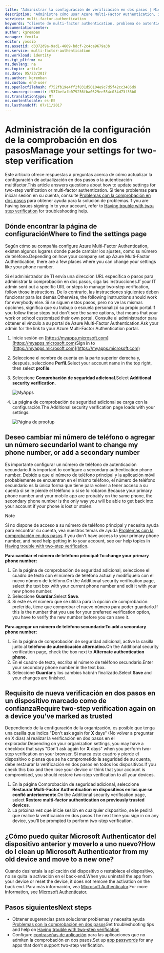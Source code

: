 ```yaml
---
title: "Administrar la configuración de verificación en dos pasos | Microsoft Docs"
description: "Administre cómo usar Azure Multi-Factor Authentication, incluida la modificación de la información de contacto o la configuración de los dispositivos."
services: multi-factor-authentication
keywords: "cliente de multi-factor authentication, problema de autenticación, identificador de correlación"
documentationcenter: 
author: kgremban
manager: femila
editor: yossib
ms.assetid: d3372d9a-9ad1-4609-bdcf-2c4ca9679a3b
ms.service: multi-factor-authentication
ms.workload: identity
ms.tgt_pltfrm: na
ms.devlang: na
ms.topic: article
ms.date: 05/23/2017
ms.author: kgremban
ms.custom: end-user
ms.openlocfilehash: f752fb19e4ff2f831d50104e9c7d5f42cc3486d9
ms.sourcegitcommit: f537befafb079256fba0529ee554c034d73f36b0
ms.translationtype: MT
ms.contentlocale: es-ES
ms.lasthandoff: 07/11/2017
---
```

# <a name="manage-your-settings-for-two-step-verification"></a><span data-ttu-id="98fbe-104">Administración de la configuración de la comprobación en dos pasos</span><span class="sxs-lookup"><span data-stu-id="98fbe-104">Manage your settings for two-step verification</span></span>
<span data-ttu-id="98fbe-105">Este artículo ofrece respuestas a preguntas acerca de cómo actualizar la configuración de actualización en dos pasos o la autenticación multifactor.</span><span class="sxs-lookup"><span data-stu-id="98fbe-105">This article answers questions about how to update settings for two-step verification or multi-factor authentication.</span></span> <span data-ttu-id="98fbe-106">Si tiene problemas para iniciar sesión en su cuenta, consulte [Problemas con la comprobación en dos pasos](multi-factor-authentication-end-user-troubleshoot.md) para obtener ayuda para la solución de problemas.</span><span class="sxs-lookup"><span data-stu-id="98fbe-106">If you are having issues signing in to your account, refer to [Having trouble with two-step verification](multi-factor-authentication-end-user-troubleshoot.md) for troubleshooting help.</span></span>

## <a name="where-to-find-the-settings-page"></a><span data-ttu-id="98fbe-107">Dónde encontrar la página de configuración</span><span class="sxs-lookup"><span data-stu-id="98fbe-107">Where to find the settings page</span></span>
<span data-ttu-id="98fbe-108">Según cómo su compañía configure Azure Multi-Factor Authentication, existen algunos lugares donde puede cambiar los ajustes, como su número de teléfono.</span><span class="sxs-lookup"><span data-stu-id="98fbe-108">Depending on how your company set up Azure Multi-Factor Authentication, there are a few places where you can change your settings like your phone number.</span></span>

<span data-ttu-id="98fbe-109">Si el administrador de TI envía una dirección URL específica o pasos para administrar la comprobación en dos pasos, siga las instrucciones.</span><span class="sxs-lookup"><span data-stu-id="98fbe-109">If your IT admin sent out a specific URL or steps to manage two-step verification, follow those instructions.</span></span> <span data-ttu-id="98fbe-110">De lo contrario, las instrucciones siguientes deben funcionar para los demás.</span><span class="sxs-lookup"><span data-stu-id="98fbe-110">Otherwise, the following instructions should work for everybody else.</span></span> <span data-ttu-id="98fbe-111">Si se siguen estos pasos, pero no ve las mismas opciones, significa que su trabajo o escuela personalizó su propio portal.</span><span class="sxs-lookup"><span data-stu-id="98fbe-111">If you follow these steps but don't see the same options, that means that your work or school customized their own portal.</span></span> <span data-ttu-id="98fbe-112">Consulte al administrador para obtener el vínculo a su portal de Azure Multi-Factor Authentication.</span><span class="sxs-lookup"><span data-stu-id="98fbe-112">Ask your admin for the link to your Azure Multi-Factor Authentication portal.</span></span>

1. <span data-ttu-id="98fbe-113">Inicie sesión en [https://myapps.microsoft.com](https://myapps.microsoft.com)</span><span class="sxs-lookup"><span data-stu-id="98fbe-113">Sign in to [https://myapps.microsoft.com](https://myapps.microsoft.com)</span></span>  
2. <span data-ttu-id="98fbe-114">Seleccione el nombre de cuenta en la parte superior derecha y, después, seleccione **Perfil**.</span><span class="sxs-lookup"><span data-stu-id="98fbe-114">Select your account name in the top right, then select **profile**.</span></span>  
3. <span data-ttu-id="98fbe-115">Seleccione **Comprobación de seguridad adicional**.</span><span class="sxs-lookup"><span data-stu-id="98fbe-115">Select **Additional security verification**.</span></span>  

    ![MyApps](./media/multi-factor-authentication-end-user-manage/myapps1.png)
4. <span data-ttu-id="98fbe-117">La página de comprobación de seguridad adicional se carga con la configuración.</span><span class="sxs-lookup"><span data-stu-id="98fbe-117">The Additional security verification page loads with your settings.</span></span>

    ![Página de proofup](./media/multi-factor-authentication-end-user-manage/proofup.png)

## <a name="i-want-to-change-my-phone-number-or-add-a-secondary-number"></a><span data-ttu-id="98fbe-119">Deseo cambiar mi número de teléfono o agregar un número secundario</span><span class="sxs-lookup"><span data-stu-id="98fbe-119">I want to change my phone number, or add a secondary number</span></span>
<span data-ttu-id="98fbe-120">Es importante configurar un número de teléfono de autenticación secundario.</span><span class="sxs-lookup"><span data-stu-id="98fbe-120">It is important to configure a secondary authentication phone number.</span></span>  <span data-ttu-id="98fbe-121">Debido a que el número de teléfono principal y la aplicación móvil probablemente se encuentran en el mismo teléfono, el número de teléfono secundario es la única forma que tiene para volver a tener acceso a su cuenta si se le pierde el teléfono o si se lo robaron.</span><span class="sxs-lookup"><span data-stu-id="98fbe-121">Because your primary phone number and your mobile app are probably on the same phone, the secondary phone number is the only way you will be able to get back into your account if your phone is lost or stolen.</span></span>

> [!NOTE]
> <span data-ttu-id="98fbe-122">Si no dispone de acceso a su número de teléfono principal y necesita ayuda para encontrar su cuenta, vea nuestros temas de ayuda [Problemas con la comprobación en dos pasos](multi-factor-authentication-end-user-troubleshoot.md).</span><span class="sxs-lookup"><span data-stu-id="98fbe-122">If you don't have access to your primary phone number, and need help getting in to your account, see our help topics in [Having trouble with two-step verification](multi-factor-authentication-end-user-troubleshoot.md).</span></span>  

<span data-ttu-id="98fbe-123">**Para cambiar el número de teléfono principal:**</span><span class="sxs-lookup"><span data-stu-id="98fbe-123">**To change your primary phone number:**</span></span>  

1. <span data-ttu-id="98fbe-124">En la página de comprobación de seguridad adicional, seleccione el cuadro de texto con el número de teléfono actual y modifíquelo con el nuevo número de teléfono.</span><span class="sxs-lookup"><span data-stu-id="98fbe-124">On the Additional security verification page, select the text box with your current phone number and edit it with your new phone number.</span></span>  
2. <span data-ttu-id="98fbe-125">Seleccione **Guardar**.</span><span class="sxs-lookup"><span data-stu-id="98fbe-125">Select **Save**.</span></span>  
3. <span data-ttu-id="98fbe-126">Si este es el número que se utiliza para la opción de comprobación preferida, tiene que comprobar el nuevo número para poder guardarlo.</span><span class="sxs-lookup"><span data-stu-id="98fbe-126">If this is the number that you use for your preferred verification option, you have to verify the new number before you can save it.</span></span>  

<span data-ttu-id="98fbe-127">**Para agregar un número de teléfono secundario:**</span><span class="sxs-lookup"><span data-stu-id="98fbe-127">**To add a secondary phone number:**</span></span>  

1. <span data-ttu-id="98fbe-128">En la página de comprobación de seguridad adicional, active la casilla junto al **teléfono de autenticación alternativo.**</span><span class="sxs-lookup"><span data-stu-id="98fbe-128">On the Additional security verification page, check the box next to **Alternate authentication phone.**</span></span>  
2. <span data-ttu-id="98fbe-129">En el cuadro de texto, escriba el número de teléfono secundario.</span><span class="sxs-lookup"><span data-stu-id="98fbe-129">Enter your secondary phone number in the text box.</span></span>  
3. <span data-ttu-id="98fbe-130">Seleccione **Guardar** y los cambios habrán finalizado.</span><span class="sxs-lookup"><span data-stu-id="98fbe-130">Select **Save** and your changes are finished.</span></span>  

## <a name="require-two-step-verification-again-on-a-device-youve-marked-as-trusted"></a><span data-ttu-id="98fbe-131">Requisito de nueva verificación en dos pasos en un dispositivo marcado como de confianza</span><span class="sxs-lookup"><span data-stu-id="98fbe-131">Require two-step verification again on a device you've marked as trusted</span></span>

<span data-ttu-id="98fbe-132">Dependiendo de la configuración de la organización, es posible que tenga una casilla que indica "Don't ask again for **X** days" (No volver a preguntar en X días) al realizar la verificación en dos pasos en el explorador.</span><span class="sxs-lookup"><span data-stu-id="98fbe-132">Depending on your organization settings, you may have a checkbox that says "Don't ask again for **X** days" when you perform two-step verification on your browser.</span></span> <span data-ttu-id="98fbe-133">Si marca este cuadro y pierde el dispositivo o piensa que se ha comprometido la seguridad de su cuenta, debe restaurar la verificación en dos pasos en todos los dispositivos.</span><span class="sxs-lookup"><span data-stu-id="98fbe-133">If you check this box and then lose your device or think that your account is compromised, you should restore two-step verification to all your devices.</span></span> 

1. <span data-ttu-id="98fbe-134">En la página Comprobación de seguridad adicional, seleccione **Restaurar Multi-Factor Authentication en dispositivos en los que se confió anteriormente**.</span><span class="sxs-lookup"><span data-stu-id="98fbe-134">On the Additional security verification page, select **Restore multi-factor authentication on previously trusted devices**.</span></span>
2. <span data-ttu-id="98fbe-135">La próxima vez que inicie sesión en cualquier dispositivo, se le pedirá que realice la verificación en dos pasos.</span><span class="sxs-lookup"><span data-stu-id="98fbe-135">The next time you sign in on any device, you'll be prompted to perform two-step verification.</span></span> 

## <a name="how-do-i-clean-up-microsoft-authenticator-from-my-old-device-and-move-to-a-new-one"></a><span data-ttu-id="98fbe-136">¿Cómo puedo quitar Microsoft Authenticator del dispositivo anterior y moverlo a uno nuevo?</span><span class="sxs-lookup"><span data-stu-id="98fbe-136">How do I clean up Microsoft Authenticator from my old device and move to a new one?</span></span>
<span data-ttu-id="98fbe-137">Cuando desinstala la aplicación del dispositivo o restablece el dispositivo, no se quita la activación en el back-end.</span><span class="sxs-lookup"><span data-stu-id="98fbe-137">When you uninstall the app from your device or reset the device, it does not remove the activation on the back end.</span></span> <span data-ttu-id="98fbe-138">Para más información, vea [Microsoft Authenticator](microsoft-authenticator-app-how-to.md).</span><span class="sxs-lookup"><span data-stu-id="98fbe-138">For more information, see [Microsoft Authenticator](microsoft-authenticator-app-how-to.md).</span></span>

## <a name="next-steps"></a><span data-ttu-id="98fbe-139">Pasos siguientes</span><span class="sxs-lookup"><span data-stu-id="98fbe-139">Next steps</span></span>
* <span data-ttu-id="98fbe-140">Obtener sugerencias para solucionar problemas y necesita ayuda [Problemas con la comprobación en dos pasos](multi-factor-authentication-end-user-troubleshoot.md)</span><span class="sxs-lookup"><span data-stu-id="98fbe-140">Get troubleshooting tips and help on [Having trouble with two-step verification](multi-factor-authentication-end-user-troubleshoot.md)</span></span>
* <span data-ttu-id="98fbe-141">Configure [contraseñas de aplicación](multi-factor-authentication-end-user-app-passwords.md) para las aplicaciones que no admiten la comprobación en dos pasos.</span><span class="sxs-lookup"><span data-stu-id="98fbe-141">Set up [app passwords](multi-factor-authentication-end-user-app-passwords.md) for any apps that don't support two-step verification.</span></span>

